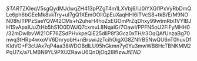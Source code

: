 $START$ZKIeqV5sgQydMJdwqZH413pPZgT4m1LXVbj6/iJ0iYXGl1PxVyRbDmQLe6ph6bGEeMk8vkTry+uI7gQ1XEmOOllGpEuXaqHHl6lTVcS8+tkB/E/M9NON08h/TPPzSaeYQW42CMs+h2uheH4hoZxEGOmPrZqDhxy99wtmRbi1VYIBJH1SvApaIUuZtHb5hS1O0DWJQ7cxmuL8NqalG/7OawI/PPFN5oU2FiFyMHH0/32mDwIbvWl21OF76ZSdPHvkpeQiE25dliP8f3Gcz0xTH/r3OqQAfUnzaBg70nwq3tHRp4wxoVV6DnryobH+nBrswiJzTcihOigXG8ZNfrB5NwQU6nT0huvDfKIdVO+F3cUAx7qP4aa38WDOBdlLU95hGkmn7y0Yu3mwWB8HcTBNKMM2PqU7x/a7LMBN9YL9PXUZRawU6QnDjOq28lfIzwJf$END$